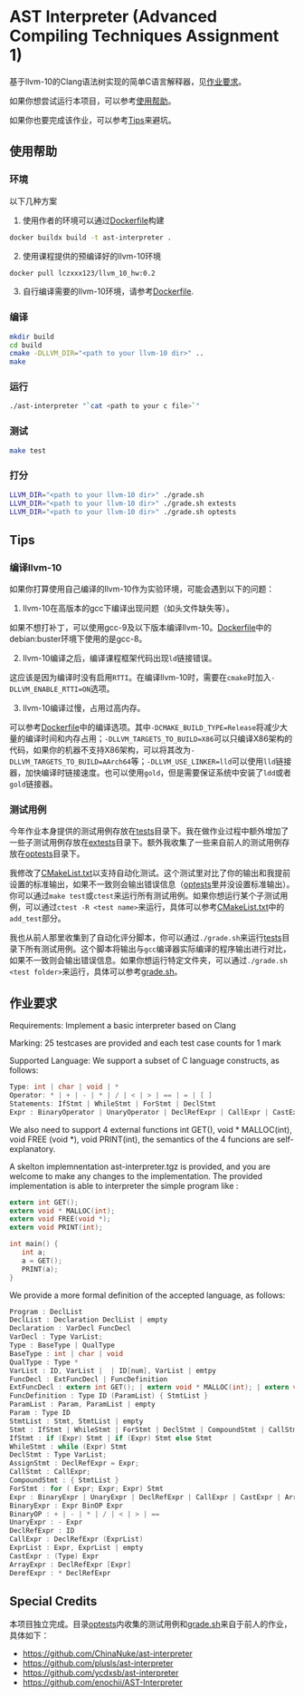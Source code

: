 # AST Interpreter (Advanced Compiling Techniques Assignment 1)

基于llvm-10的Clang语法树实现的简单C语言解释器，见[作业要求](#作业要求)。

如果你想尝试运行本项目，可以参考[使用帮助](#使用帮助)。

如果你也要完成该作业，可以参考[Tips](#tips)来避坑。

## 使用帮助

### 环境

以下几种方案

1. 使用作者的环境可以通过[Dockerfile](Dockerfile)构建
```bash
docker buildx build -t ast-interpreter .
```

2. 使用课程提供的预编译好的llvm-10环境
```bash
docker pull lczxxx123/llvm_10_hw:0.2
```

3. 自行编译需要的llvm-10环境，请参考[Dockerfile](Dockerfile).

### 编译

```bash
mkdir build
cd build
cmake -DLLVM_DIR="<path to your llvm-10 dir>" ..
make
```

### 运行

```bash
./ast-interpreter "`cat <path to your c file>`"
```

### 测试

```bash
make test
```

### 打分

```bash
LLVM_DIR="<path to your llvm-10 dir>" ./grade.sh
LLVM_DIR="<path to your llvm-10 dir>" ./grade.sh extests
LLVM_DIR="<path to your llvm-10 dir>" ./grade.sh optests
```

## Tips

### 编译llvm-10

如果你打算使用自己编译的llvm-10作为实验环境，可能会遇到以下的问题：

1. llvm-10在高版本的gcc下编译出现问题（如头文件缺失等）。

如果不想打补丁，可以使用gcc-9及以下版本编译llvm-10。[Dockerfile](Dockerfile)中的debian:buster环境下使用的是gcc-8。

2. llvm-10编译之后，编译课程框架代码出现`ld`链接错误。

这应该是因为编译时没有启用`RTTI`。在编译llvm-10时，需要在`cmake`时加入`-DLLVM_ENABLE_RTTI=ON`选项。

3. llvm-10编译过慢，占用过高内存。

可以参考[Dockerfile](Dockerfile)中的编译选项。其中`-DCMAKE_BUILD_TYPE=Release`将减少大量的编译时间和内存占用；`-DLLVM_TARGETS_TO_BUILD=X86`可以只编译X86架构的代码，如果你的机器不支持X86架构，可以将其改为`-DLLVM_TARGETS_TO_BUILD=AArch64`等；`-DLLVM_USE_LINKER=lld`可以使用`lld`链接器，加快编译时链接速度。也可以使用`gold`，但是需要保证系统中安装了`ldd`或者`gold`链接器。

### 测试用例

今年作业本身提供的测试用例存放在[tests](tests)目录下。我在做作业过程中额外增加了一些子测试用例存放在[extests](extests)目录下。额外我收集了一些来自前人的测试用例存放在[optests](optests)目录下。

我修改了[CMakeList.txt](CMakeList.txt)以支持自动化测试。这个测试里对比了你的输出和我提前设置的标准输出，如果不一致则会输出错误信息（[optests](optests)里并没设置标准输出）。你可以通过`make test`或`ctest`来运行所有测试用例。如果你想运行某个子测试用例，可以通过`ctest -R <test name>`来运行，具体可以参考[CMakeList.txt](CMakeList.txt)中的`add_test`部分。

我也从前人那里收集到了自动化评分脚本，你可以通过`./grade.sh`来运行[tests](tests)目录下所有测试用例。这个脚本将输出与`gcc`编译器实际编译的程序输出进行对比，如果不一致则会输出错误信息。如果你想运行特定文件夹，可以通过`./grade.sh <test folder>`来运行，具体可以参考[grade.sh](grade.sh)。

## 作业要求

Requirements: Implement a basic interpreter based on Clang

Marking: 25 testcases are provided and each test case counts for 1 mark

Supported Language: We support a subset of C language constructs, as follows: 

```c
Type: int | char | void | *
Operator: * | + | - | * | / | < | > | == | = | [ ] 
Statements: IfStmt | WhileStmt | ForStmt | DeclStmt 
Expr : BinaryOperator | UnaryOperator | DeclRefExpr | CallExpr | CastExpr 
```

We also need to support 4 external functions int GET(), void * MALLOC(int), void FREE (void *), void PRINT(int), the semantics of the 4 funcions are self-explanatory. 

A skelton implemnentation ast-interpreter.tgz is provided, and you are welcome to make any changes to the implementation. The provided implementation is able to interpreter the simple program like : 
```c
extern int GET();
extern void * MALLOC(int);
extern void FREE(void *);
extern void PRINT(int);

int main() {
   int a;
   a = GET();
   PRINT(a);
}
```

We provide a more formal definition of the accepted language, as follows: 

```c
Program : DeclList
DeclList : Declaration DeclList | empty
Declaration : VarDecl FuncDecl
VarDecl : Type VarList;
Type : BaseType | QualType
BaseType : int | char | void
QualType : Type * 
VarList : ID, VarList |  | ID[num], VarList | emtpy
FuncDecl : ExtFuncDecl | FuncDefinition
ExtFuncDecl : extern int GET(); | extern void * MALLOC(int); | extern void FREE(void *); | extern void PRINT(int);
FuncDefinition : Type ID (ParamList) { StmtList }
ParamList : Param, ParamList | empty
Param : Type ID
StmtList : Stmt, StmtList | empty
Stmt : IfStmt | WhileStmt | ForStmt | DeclStmt | CompoundStmt | CallStmt | AssignStmt | 
IfStmt : if (Expr) Stmt | if (Expr) Stmt else Stmt
WhileStmt : while (Expr) Stmt
DeclStmt : Type VarList;
AssignStmt : DeclRefExpr = Expr;
CallStmt : CallExpr;
CompoundStmt : { StmtList }
ForStmt : for ( Expr; Expr; Expr) Stmt
Expr : BinaryExpr | UnaryExpr | DeclRefExpr | CallExpr | CastExpr | ArrayExpr | DerefExpr | (Expr) | num
BinaryExpr : Expr BinOP Expr
BinaryOP : + | - | * | / | < | > | ==
UnaryExpr : - Expr
DeclRefExpr : ID
CallExpr : DeclRefExpr (ExprList)
ExprList : Expr, ExprList | empty
CastExpr : (Type) Expr
ArrayExpr : DeclRefExpr [Expr]
DerefExpr : * DeclRefExpr
```

## Special Credits

本项目独立完成。目录[optests](optests)内收集的测试用例和[grade.sh](grade.sh)来自于前人的作业，具体如下：

- https://github.com/ChinaNuke/ast-interpreter
- https://github.com/plusls/ast-interpreter
- https://github.com/ycdxsb/ast-interpreter
- https://github.com/enochii/AST-Interpreter
